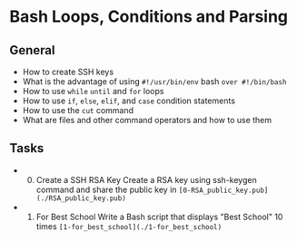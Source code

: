 # Bash Loops, Conditions and Parsing
## General
* How to create SSH keys
* What  is the advantage of using `#!/usr/bin/env` bash `over #!/bin/bash`
* How to use `while` `until` and `for` loops
* How to use `if`, `else`, `elif`, and `case` condition statements
* How to use the `cut` command
* What are files and other command operators and how to use them

## Tasks
* 0. Create a SSH RSA Key
Create a RSA key using ssh-keygen command and share the public key in `[0-RSA_public_key.pub](./RSA_public_key.pub)`

* 1. For Best School
Write a Bash script that displays "Best School" 10 times `[1-for_best_school](./1-for_best_school)`
